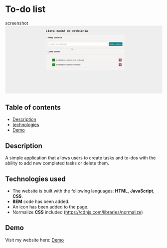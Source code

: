 # To-do list

screenshot
![To-do list](https://github.com/Maciekinit/To-Do__List/blob/main/images/Todolist.jpg?raw=true)


## Table of contents
* [Description](#description)
* [technologies](#technologies-used)
* [Demo](#demo)

## Description

A simple application that allows users to create tasks and to-dos with the ability to add new completed tasks or delete them.

## Technologies used
- The website is built with the following languages: **HTML**, **JavaScript**, **CSS**.
- **BEM** code has been added.
- An icon has been added to the page.
- Normalize **CSS** included (https://cdnjs.com/libraries/normalize)







## Demo

Visit my website here: [Demo]( https://maciekinit.github.io/todoes-list-create-react-app/)
